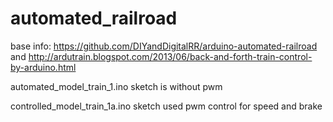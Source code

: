 # automated_railroad
base info: https://github.com/DIYandDigitalRR/arduino-automated-railroad and http://ardutrain.blogspot.com/2013/06/back-and-forth-train-control-by-arduino.html

automated_model_train_1.ino sketch is without pwm

controlled_model_train_1a.ino sketch used pwm control for speed and brake

